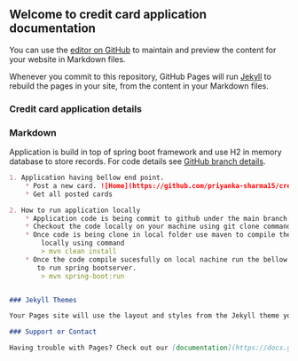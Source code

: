 ## Welcome to credit card application documentation

You can use the [editor on GitHub](https://github.com/priyanka-sharma15/credit-card-application/edit/gh-pages/index.md) to maintain and preview the content for your website in Markdown files.

Whenever you commit to this repository, GitHub Pages will run [Jekyll](https://jekyllrb.com/) to rebuild the pages in your site, from the content in your Markdown files.

### Credit card application details

### Markdown
Application is build in top of spring boot framework and use H2 in memory database to store records.
For code details see [GitHub branch details](https://github.com/priyanka-sharma15/credit-card-application/tree/main).


```markdown
1. Application having bellow end point. 
    * Post a new card. ![Home](https://github.com/priyanka-sharma15/credit-card-application/blob/gh-pages/images/home.PNG)
    * Get all posted cards

2. How to run application locally
    * Application code is being commit to github under the main branch.
    * Checkout the code locally on your machine using git clone command.
    * Once code is being clone in local folder use maven to compile the code
        locally using command
        > mvn clean install
    * Once the code compile sucesfully on local nachine run the bellow command
       to run spring bootserver.
        > mvn spring-boot:run


### Jekyll Themes

Your Pages site will use the layout and styles from the Jekyll theme you have selected in your [repository settings](https://github.com/priyanka-sharma15/credit-card-application/settings/pages). The name of this theme is saved in the Jekyll `_config.yml` configuration file.

### Support or Contact

Having trouble with Pages? Check out our [documentation](https://docs.github.com/categories/github-pages-basics/) or [contact support](https://support.github.com/contact) and we’ll help you sort it out.
